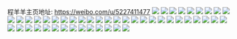 程羊羊主页地址: https://weibo.com/u/5227411477 
![](https://wx4.sinaimg.cn/mw2000/005HLGwlly1h9imarrm6qj32c0340b2a.jpg) 
![](https://wx4.sinaimg.cn/mw2000/005HLGwlly1h9imaq1vdmj31xw2l7x6p.jpg) 
![](https://wx4.sinaimg.cn/mw2000/005HLGwlly1h9imatue5aj32c0340qv6.jpg) 
![](https://wx4.sinaimg.cn/mw2000/005HLGwlly1h9hjgmk1voj30wi1lstkt.jpg) 
![](https://wx4.sinaimg.cn/mw2000/005HLGwlgy1h7c2q8jmxpj32c0340n6b.jpg) 
![](https://wx4.sinaimg.cn/mw2000/005HLGwlgy1h7c2pym1erj32c0340b2b.jpg) 
![](https://wx4.sinaimg.cn/mw2000/005HLGwlgy1h7c2q1vi25j32c03407j2.jpg) 
![](https://wx4.sinaimg.cn/mw2000/005HLGwlgy1h7c2pvn13xj322v2rt1ky.jpg) 
![](https://wx4.sinaimg.cn/mw2000/005HLGwlly1h70i9wqxehj31r42c5469.jpg) 
![](https://wx4.sinaimg.cn/mw2000/005HLGwlly1h70i9u5n14j32c0340kjm.jpg) 
![](https://wx4.sinaimg.cn/mw2000/005HLGwlly1h70i9w00poj32c0340npe.jpg) 
![](https://wx4.sinaimg.cn/mw2000/005HLGwlly1h70i7068srj31o0280e81.jpg) 
![](https://wx4.sinaimg.cn/mw2000/005HLGwlly1h70i6zn1knj31o0280k03.jpg) 
![](https://wx4.sinaimg.cn/mw2000/005HLGwlly1h70i9shuesj32c0340tvp.jpg) 
![](https://wx4.sinaimg.cn/mw2000/005HLGwlly1h6zbxztgfqj32yo1o0wm5.jpg) 
![](https://wx4.sinaimg.cn/mw2000/005HLGwlly1h6zby2aiu8j33402c0b29.jpg) 
![](https://wx4.sinaimg.cn/mw2000/005HLGwlgy1h6tixrfkh4j32c0340b2a.jpg) 
![](https://wx4.sinaimg.cn/mw2000/005HLGwlgy1h6tixq4bpsj32c0340u0x.jpg) 
![](https://wx4.sinaimg.cn/mw2000/005HLGwlgy1h6r8864frrj31kw2db10v.jpg) 
![](https://wx4.sinaimg.cn/mw2000/005HLGwlgy1h6r882qkjlj31kw2ddjzg.jpg) 
![](https://wx4.sinaimg.cn/mw2000/005HLGwlgy1h6r8885juxj31kw2db1ky.jpg) 
![](https://wx4.sinaimg.cn/mw2000/005HLGwlgy1h6r88afuvbj31k02c04qq.jpg) 
![](https://wx4.sinaimg.cn/mw2000/005HLGwlgy1h6r88bld8bj31kw2ddkjl.jpg) 
![](https://wx4.sinaimg.cn/mw2000/005HLGwlgy1h6r88d4th1j310g1io1kx.jpg) 
![](https://wx4.sinaimg.cn/mw2000/005HLGwlgy1h6ggz87nxqj33402c04qs.jpg) 
![](https://wx4.sinaimg.cn/mw2000/005HLGwlgy1h6ggzao77ej33402c0b2b.jpg) 
![](https://wx4.sinaimg.cn/mw2000/005HLGwlgy1h6ggz5fp6lj33402c046u.jpg) 
![](https://wx4.sinaimg.cn/mw2000/005HLGwlgy1h5yzli7qj7j31sc2ds11w.jpg) 
![](https://wx4.sinaimg.cn/mw2000/005HLGwlgy1h5yzljpkl3j31sc2dsafq.jpg) 
![](https://wx4.sinaimg.cn/mw2000/005HLGwlgy1h5yzlozt33j31ut2h27bw.jpg) 
![](https://wx4.sinaimg.cn/mw2000/005HLGwlgy1h57lvwitgjj323u35s7wj.jpg) 
![](https://wx4.sinaimg.cn/mw2000/005HLGwlgy1h57lvr3go5j323u35skjm.jpg) 
![](https://wx4.sinaimg.cn/mw2000/005HLGwlgy1h57lvtej3yj323u35s4qr.jpg) 
![](https://wx4.sinaimg.cn/mw2000/005HLGwlgy1h57lvywuldj323u35s1kz.jpg) 
![](https://wx4.sinaimg.cn/mw2000/005HLGwlgy1h57lw4ttt3j33344mou15.jpg) 
![](https://wx4.sinaimg.cn/mw2000/005HLGwlgy1h57lw10yuaj323u35s4qr.jpg) 
![](https://wx4.sinaimg.cn/mw2000/005HLGwlgy1h57lvot6ryj323u35snpe.jpg) 
![](https://wx4.sinaimg.cn/mw2000/005HLGwlgy1h5521fr769j323u35sqv5.jpg) 
![](https://wx4.sinaimg.cn/mw2000/005HLGwlgy1h5521trelmj323u35sx6p.jpg) 
![](https://wx4.sinaimg.cn/mw2000/005HLGwlgy1h5521jw9zbj323u35s1ky.jpg) 
![](https://wx4.sinaimg.cn/mw2000/005HLGwlgy1h55224kzslj323u35s4qq.jpg) 
![](https://wx4.sinaimg.cn/mw2000/005HLGwlgy1h5521yn5akj323u35s7wi.jpg) 
![](https://wx4.sinaimg.cn/mw2000/005HLGwlgy1h5521hr8u4j323u35snpd.jpg) 
![](https://wx4.sinaimg.cn/mw2000/005HLGwlgy1h5521w670sj323u35su0x.jpg) 
![](https://wx4.sinaimg.cn/mw2000/005HLGwlgy1h5521lxeajj323u35se82.jpg) 
![](https://wx4.sinaimg.cn/mw2000/005HLGwlgy1h5521rbkjnj323u35se82.jpg) 
![](https://wx4.sinaimg.cn/mw2000/005HLGwlgy1h5521o9snzj323u35s1kz.jpg) 
![](https://wx4.sinaimg.cn/mw2000/005HLGwlgy1h5526gijrtj323u35s1ky.jpg) 
